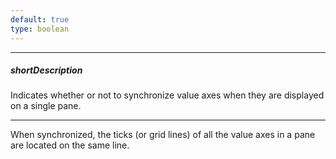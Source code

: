 ```yaml
---
default: true
type: boolean
---
```

---
##### shortDescription
Indicates whether or not to synchronize value axes when they are displayed on a single pane.

---
When synchronized, the ticks (or grid lines) of all the value axes in a pane are located on the same line.
